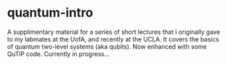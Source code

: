# quantum-intro
A supplimentary material for a series of short lectures that I originally gave to my labmates at the UofA, and recently at the UCLA. It covers the basics of quantum two-level systems (aka qubits). Now enhanced with some QuTiP code. Currently in progress...
